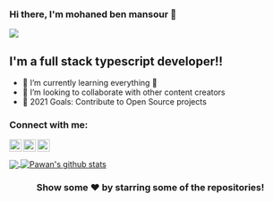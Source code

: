 ### Hi there, I'm mohaned ben mansour  👋
![](https://komarev.com/ghpvc/?username=mohanedbenmansour)

## I'm a full stack typescript developer!!


- 🌱 I’m currently learning everything 🤣
- 👯 I’m looking to collaborate with other content creators
- 🥅 2021 Goals: Contribute to Open Source projects

### Connect with me:


<a href="https://www.linkedin.com/in/mohaned-benmansour">
  <img align="left" alt="mohaned's Linkdein" width="22px" src="https://cdn.jsdelivr.net/npm/simple-icons@v3/icons/linkedin.svg" />
</a>
<a href="https://github.com/mohanedbenmansour">
  <img align="left" alt="mohaned's Github" width="22px" src="https://cdn.jsdelivr.net/npm/simple-icons@v3/icons/github.svg" />
</a>
<a href="https://www.facebook.com/deadlyflourishh">
  <img align="left" alt="mohaned's Facebook" width="22px" src="https://cdn.jsdelivr.net/npm/simple-icons@v3/icons/facebook.svg" />
</a>


<br/>
<br/>
<a href="https://github.com/mohanedbenmansour">
  <img align="center" src="https://github-readme-stats.vercel.app/api/top-langs/?username=mohanedbenmansour&theme=dark&hide_langs_below=1" />
</a>
<a href="https://github.com/mohanedbenmansour">
 <img align="center" src="https://github-readme-stats.vercel.app/api?username=mohanedbenmansour&show_icons=true&theme=radical&line_height=27" alt="Pawan's github stats"/>
</a>


<div align="center">

### Show some ❤️ by starring some of the repositories!
